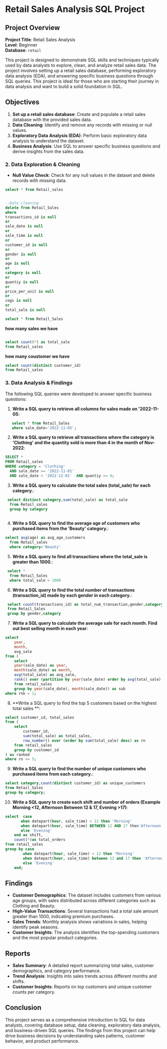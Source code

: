 # Retail Sales Analysis SQL Project

## Project Overview

**Project Title**: Retail Sales Analysis  
**Level**: Beginner  
**Database**: `retail`

This project is designed to demonstrate SQL skills and techniques typically used by data analysts to explore, clean, and analyze retail sales data. The project involves setting up a retail sales database, performing exploratory data analysis (EDA), and answering specific business questions through SQL queries. This project is ideal for those who are starting their journey in data analysis and want to build a solid foundation in SQL.

## Objectives

1. **Set up a retail sales database**: Create and populate a retail sales database with the provided sales data.
2. **Data Cleaning**: Identify and remove any records with missing or null values.
3. **Exploratory Data Analysis (EDA)**: Perform basic exploratory data analysis to understand the dataset.
4. **Business Analysis**: Use SQL to answer specific business questions and derive insights from the sales data.


### 2. Data Exploration & Cleaning

- **Null Value Check**: Check for any null values in the dataset and delete records with missing data.

```sql
select * from Retail_sales


--Data cleaning
delete from Retail_Sales
where 
transactions_id is null
or 
sale_date is null
or
sale_time is null
or 
customer_id is null
or 
gender is null
or 
age is null
or
category is null
or
quantiy is null
or 
price_per_unit is null
or
cogs is null
or 
total_sale is null

select * from Retail_Sales

```
**how many sales we have**
```sql

select count(*) as total_sale 
from Retail_sales
```
**how many coustomer we have**
```sql
select count(distinct customer_id)
from Retail_sales
```
### 3. Data Analysis & Findings

The following SQL queries were developed to answer specific business questions:

1. **Write a SQL query to retrieve all columns for sales made on '2022-11-05**:
```sql
   select * from Retail_Sales
   where sale_date='2022-11-05';
```

2. **Write a SQL query to retrieve all transactions where the category is 'Clothing' and the quantity sold is more than 4 in the month of Nov-2022**:
```sql
SELECT *
FROM Retail_sales
WHERE category = 'Clothing'
  AND sale_date >= '2022-11-01'
  AND sale_date < '2022-12-01'  AND quantiy >= 4;
```

3. **Write a SQL query to calculate the total sales (total_sale) for each category.**:
```sql
 select distinct category,sum(total_sale) as total_sale
  from Retail_sales
  group by category
  
```

4. **Write a SQL query to find the average age of customers who purchased items from the 'Beauty' category.**:
```sql
select avg(age) as avg_age_customers
  from Retail_sales
  where category='Beauty'
```

5. **Write a SQL query to find all transactions where the total_sale is greater than 1000.**:
```sql
 select * 
  from Retail_Sales
  where total_sale > 1000 
```

6. **Write a SQL query to find the total number of transactions (transaction_id) made by each gender in each category.**:
```sql
 select count(transactions_id) as total_num_transaction,gender,category
 from Retail_Sales
 group by gender,category
```

7. **Write a SQL query to calculate the average sale for each month. Find out best selling month in each year**:
```sql
select 
    year,
    month,
    avg_sale
from (
    select 
    year(sale_date) as year,
    month(sale_date) as month,
    avg(total_sale) as avg_sale,
    rank() over (partition by year(sale_date) order by avg(total_sale) desc) as rnk
    from retail_sales
    group by year(sale_date), month(sale_date)) as sub
where rnk = 1;
```

8. **Write a SQL query to find the top 5 customers based on the highest total sales **:
```sql
select customer_id, total_sales
from (
    select 
        customer_id,
        sum(total_sale) as total_sales,
        row_number() over (order by sum(total_sale) desc) as rn
    from retail_sales
    group by customer_id
) as ranked
where rn <= 5;
```

9. **Write a SQL query to find the number of unique customers who purchased items from each category.**:
```sql
select category,count(distinct customer_id) as unique_customers
from Retail_Sales
group by category;
```

10. **Write a SQL query to create each shift and number of orders (Example Morning <12, Afternoon Between 12 & 17, Evening >17)**:
```sql
select  case 
       when datepart(hour, sale_time) < 12 then 'Morning'
       when datepart(hour, sale_time) BETWEEN 12 AND 17 then'Afternoon'
       else 'Evening'
    end as shift,
    count(*)as total_orders
from retail_sales
group by case
        when datepart(hour, sale_time) < 12 then 'Morning'
        when datepart(hour, sale_time) between 12 and 17 then 'Afternoon'
        else 'Evening'
    end;
```

## Findings

- **Customer Demographics**: The dataset includes customers from various age groups, with sales distributed across different categories such as Clothing and Beauty.
- **High-Value Transactions**: Several transactions had a total sale amount greater than 1000, indicating premium purchases.
- **Sales Trends**: Monthly analysis shows variations in sales, helping identify peak seasons.
- **Customer Insights**: The analysis identifies the top-spending customers and the most popular product categories.

## Reports

- **Sales Summary**: A detailed report summarizing total sales, customer demographics, and category performance.
- **Trend Analysis**: Insights into sales trends across different months and shifts.
- **Customer Insights**: Reports on top customers and unique customer counts per category.

## Conclusion

This project serves as a comprehensive introduction to SQL for data analysts, covering database setup, data cleaning, exploratory data analysis, and business-driven SQL queries. The findings from this project can help drive business decisions by understanding sales patterns, customer behavior, and product performance.



